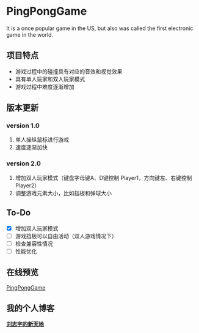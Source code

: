 # PingPongGame
It is a once popular game in the US, but also was called the first electronic game in the world.

## 项目特点
* 游戏过程中的碰撞具有对应的音效和视觉效果
* 具有单人玩家和双人玩家模式
* 游戏过程中难度逐渐增加

## 版本更新
### version 1.0

1. 单人操纵鼠标进行游戏
2. 速度逐渐加快

### version 2.0
1. 增加双人玩家模式（键盘字母键A、D键控制 Player1，方向键左、右键控制 Player2）
2. 调整游戏元素大小，比如挡板和弹球大小

## To-Do

- [x] 增加双人玩家模式
- [ ] 游戏挡板可以自由活动（双人游戏情况下）
- [ ] 检查兼容性情况
- [ ] 性能优化

## 在线预览
[PingPongGame](http://barryliu1995.studio/PingPongGame/)


## 我的个人博客
**[刘志宇的新天地](http://barryliu1995.studio/)**

